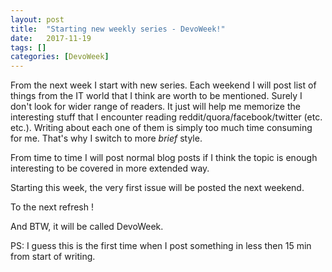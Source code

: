 ```yaml
---
layout: post
title:  "Starting new weekly series - DevoWeek!"
date:   2017-11-19
tags: []
categories: [DevoWeek]
---
```


From the next week I start with new series. Each weekend I will post list of things from the IT world that I think are worth to be mentioned. Surely I don't look for wider range of readers. It just will help me memorize the interesting stuff that I encounter reading reddit/quora/facebook/twitter (etc. etc.). Writing about each one of them is simply too much time consuming for me. That's why I switch to more *brief* style.

From time to time I will post normal blog posts if I think the topic is enough interesting to be covered in more extended way.

Starting this week, the very first issue will be posted the next weekend. 

To the next refresh !

And BTW, it will be called DevoWeek.


PS: I guess this is the first time when I post something in less then 15 min from start of writing.
